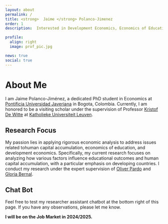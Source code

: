 ```yaml
---
layout: about
permalink: /
title: <strong>  Jaime </strong> Polanco-Jimenez 
order: 1
description:  Interested in Development Economics, Economics of Education,  Natural Resource Economics, and being an enthusiastic data scientist. <br/> #<blockquote2 class="warning" id="mymotto" title="Motto"><h5> 'Nothing is built on stone, all is built on sand; but we must build as if the sand were stone.' <br/> – Jorge Luis Borges</h5></blockquote2> 

profile:
  align: right
  image: prof_pic.jpg

news: true
social: true
---
```


# About Me

I am Jaime Polanco-Jiménez, a dedicated PhD student in Economics at [Pontificia Universidad Javeriana](https://www.javeriana.edu.co/) in Bogota, Colombia. Currently, I am honored to be a visiting scholar under the supervision of Professor [Kristof De Witte](https://www.kuleuven.be/wieiswie/en/person/00049626) at [Katholieke Universiteit Leuven](https://www.kuleuven.be/english/).

## Research Focus

My passion lies in applying rigorous economic analysis to address issues related tohuman capital accumulation, economics of education, and development economics. Specifically, my current research focuses on analyzing how various factors influence educational outcomes and human capital accumulation, with a particular emphasis on developing countries. I conduct my research under the expert supervision of [Oliver Pardo](https://cea.javeriana.edu.co/w/facultad-de-cea-profesores-administraci%C3%93n-24?redirect=%2Fprofesores) and [Gloria Bernal](https://cea.javeriana.edu.co/w/facultad-de-cea-profesores-econom%C3%8Da-17?redirect=%2Fprofesores).



## Chat Bot

Feel free to test my researcher assistant chatbot at the bottom right of this page. If you have any observations, please let me know. 

 
**I will be on the Job Market in 2024/2025.**
<script src="https://www.gstatic.com/dialogflow-console/fast/df-messenger/prod/v1/df-messenger.js"></script>
<df-messenger
  location="us-central1"
  project-id="novyye-produkty"
  agent-id="dd6837ef-da45-44f4-b222-ccfaff6ade5b"
  language-code="en">
  <df-messenger-chat-bubble
   chat-title="Jaime Bot">
  </df-messenger-chat-bubble>
</df-messenger>
<style>
  df-messenger {
    z-index: 999;
    position: fixed;
    bottom: 16px;
    right: 16px; 
  }
  .df-messenger-wrapper {
    width: 900px; /* Set the desired width */
  }
</style>

 